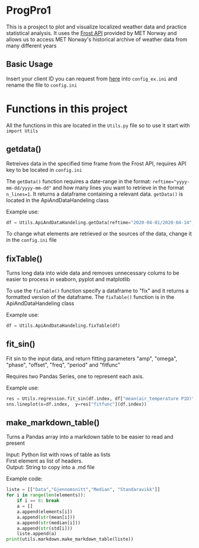 # ProgPro1
This is a prosject to plot and visualize localized weather data and practice statistical analysis. It uses the [Frost API](https://frost.met.no/) provided by MET Norway and allows us to access MET Norway's historical archive of weather data from many different years


## Basic Usage
Insert your client ID you can request from [here](https://frost.met.no/auth/requestCredentials.html) into `config_ex.ini` and rename the file to `config.ini`

# Functions in this project
All the functions in this are located in the `Utils.py` file so to use it start with `import Utils`

## getdata()
Retreives data in the specified time frame from the Frost API, requires API key to be located in `config.ini`

The `getData()` function requires a date-range in the format: `reftime="yyyy-mm-dd/yyyy-mm-dd"` and how many lines you want to retrieve in the format `n_lines=1`. It returns a dataframe containing a relevant data. `getData()` is located in the ApiAndDataHandeling class

Example use:
```Python 
df = Utils.ApiAndDataHandeling.getData(reftime="2020-04-01/2020-04-14", n_lines=1)
```

To change what elements are retrieved or the sources of the data, change it in the `config.ini` file

## fixTable()
Turns long data into wide data and removes unnecessary colums to be easier to process in seaborn, pyplot and matplotlib

To use the `fixTable()` function specify a dataframe to "fix" and it returns a formatted version of the dataframe. The `fixTable()` function is in the ApiAndDataHandeling class  

Example use:
```Python 
df = Utils.ApiAndDataHandeling.fixTable(df)
```

## fit_sin()
Fit sin to the input data, and return fitting parameters "amp", "omega", "phase", "offset", "freq", "period" and "fitfunc"

Requires two Pandas Series, one to represent each axis. 

Example use:
```Python 
res = Utils.regression.fit_sin(df.index, df["mean(air_temperature P1D)"])
sns.lineplot(x=df.index,  y=res["fitfunc"](df.index))
```

## make_markdown_table()
Turns a Pandas array into a markdown table to be easier to read and present

Input: Python list with rows of table as lists\
First element as list of headers. \
Output: String to copy into a .md file

Example code:
```Python
liste = [["Data","Gjennomsnitt","Median", "Standaravikk"]]
for i in range(len(elements)):
    if i == 8: break
    a = []
    a.append(elements[i])
    a.append(str(mean[i]))
    a.append(str(median[i]))
    a.append(str(std[i]))
    liste.append(a)
print(utils.markdown.make_markdown_table(liste))
```